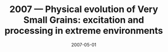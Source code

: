 ---
title: "2007 &mdash; Physical evolution of Very Small Grains: excitation and processing in extreme environments"
collection: publications
refereed: 'no'
date: "2007-05-01"
venue: "Spitzer Proposal ID 40898"
paperurl: 
link: "https://ui.adsabs.harvard.edu/abs/2007sptz.prop40898J"
citation: "Joblin, Christine; Abergel, Alain; Bernard, Jean Phillipe; Berne, Olivier; Boulanger, Francois; Compiegne, Mathieu; Fuente, Asuncion; Kramer, Carsten; Le Petit, Frank; Mookerjea, Bhaswati; Rapacioli, Mathias; Reach, William; Roellig, Markus; Simon, Aude; Simon, Robert, Spitzer Proposal ID 40898"
---